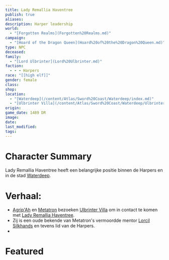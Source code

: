 ```yaml
---
title: Lady Remallia Haventree
publish: true
aliases: 
description: Harper leadership
world:
  - "[Forgotten Realms](Forgotten%20Realms.md)"
campaign:
  - "[Hoard of the Dragon Queen](Hoard%20of%20the%20Dragon%20Queen.md)"
type: NPC
deceased: 
family:
  - "[Lord Ulbrinter](Lord%20Ulbrinter.md)"
faction:
  - - - Harpers
race: "[[high elf]]"
gender: female
class: 
shop: 
location:
  - "[Waterdeep](/content/Atlas/Sword%20Coast/Waterdeep/index.md)"
  - "[Ulbrinter Villa](/content/Atlas/Sword%20Coast/Waterdeep/Ulbrinter%20Villa.md)"
origin: 
game_date: 1489 DR
image: 
date: 
last_modified: 
tags: 
---
```

# Character Summary
Lady Remallia Haventree heeft een belangrijke positie binnen de Harpers en in de stad [Waterdeep](/content/Atlas/Sword%20Coast/Waterdeep/index.md). 

# Verhaal:
- [Agrip'Ah](Agrip'Ah.md) en [Metatron](/content/Characters/Metatron%20and%20The%20Meta%20Band/Metatron.md) bezoeken [Ulbrinter Villa](/content/Atlas/Sword%20Coast/Waterdeep/Ulbrinter%20Villa.md) om in contact te komen met [Lady Remallia Haventree](Lady%20Remallia%20Haventree.md).
- Zij is een oude bekende van Metatron's vermoordde mentor [Lorcil Silkhands](/content/Characters/Lorcil%20Silkhands.md)  en tevens lid van de Harpers. 
- 
# Featured

